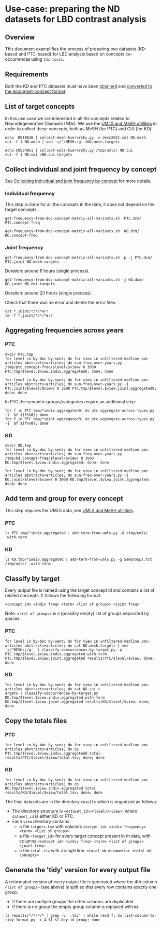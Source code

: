 
# Use-case: preparing the ND datasets for LBD contrast analysis

## Overview

This document examplifies the process of preparing two datasets (KD-based and PTC-based) for LBD analysis based on concepts co-occurrences using `tdc-tools`.

## Requirements

Both the KD and PTC datasets must have been [obtained](../input-data-format) and [converted to the document-concept format](../generating-doc-concept-matrix-data).

## List of target concepts

In this use case we are interested in all the concepts related to Neurodegenerative Diseases (NDs). We use the [UMLS and MeSH utlilities](../umls-mesh-utilities) in order to collect these concepts, both as MeSH (for PTC) and CUI (for KD):

```
echo  D019636 | collect-mesh-hierarchy.py -x desc2021.xml ND.mesh
cut -f 1 ND.mesh | sed 's/^/MESH:/g' >ND.mesh.targets
```

```
echo C0524851 | collect-umls-hierarchy.py /tmp/umls/ ND.cui
cut -f 1 ND.cui >ND.cui.targets
```


## Collect individual and joint frequency by concept

See [Collecting individual and joint frequency by concept](../collecting-frequency-by-concept) for more details.

### Individual frequency

This step is done for all the concepts in the data, it does not depend on the target concepts.

```
get-frequency-from-doc-concept-matrix-all-variants.sh  PTC.dcm/ PTC.concept-freq
```

```
get-frequency-from-doc-concept-matrix-all-variants.sh  KD.dcm/ KD.concept-freq
```

### Joint frequency

```
get-frequency-from-doc-concept-matrix-all-variants.sh -p -j PTC.dcm/ PTC.joint ND.mesh.targets
```

Duration: around 6 hours (single process).

```
get-frequency-from-doc-concept-matrix-all-variants.sh -j KD.dcm/ KD.joint ND.cui.targets
```

Duration: around 20 hours (single process).

Check that there was no error and delete the error files:

```
cat *.joint/*/*/*err
rm -f *.joint/*/*/*err
```

## Aggregating frequencies across years

### PTC

```
mkdir PTC.tmp
for level in by-doc by-sent; do for view in unfiltered-medline pmc-articles abstracts+articles; do sum-freq-over-years.py /tmp/ptc.concept-freq/$level/$view/ 0 3000 PTC.tmp/$level.$view.indiv.aggregated0; done; done
```

```
for level in by-doc by-sent; do for view in unfiltered-medline pmc-articles abstracts+articles; do sum-freq-over-years.py -j PTC.joint/$level/$view/ 0 3000 PTC.tmp/$level.$view.joint.aggregated0; done; done
```

In PTC the semantic groups/categories require an additional step:

```
for f in PTC.tmp/*indiv.aggregated0; do ptc-aggregate-across-types.py -t  $f ${f%%0}; done
for f in PTC.tmp/*joint.aggregated0; do ptc-aggregate-across-types.py -j  $f ${f%%0}; done
```

### KD

```
mkdir KD.tmp
for level in by-doc by-sent; do for view in unfiltered-medline pmc-articles abstracts+articles; do sum-freq-over-years.py /tmp/kd.concept-freq/$level/$view/ 0 3000 KD.tmp/$level.$view.indiv.aggregated; done; done
```

```
for level in by-doc by-sent; do for view in unfiltered-medline pmc-articles abstracts+articles; do sum-freq-over-years.py -j KD.joint/$level/$view/ 0 3000 KD.tmp/$level.$view.joint.aggregated; done; done
```

## Add term and group for every concept

This step requires the UMLS data, see [UMLS and MeSH utlilities](../umls-mesh-utilities).

### PTC


```
ls PTC.tmp/*indiv.aggregated | add-term-from-umls.py -G /tmp/umls/ .with-term
```


### KD

```
ls KD.tmp/*indiv.aggregated | add-term-from-umls.py -g SemGroups.txt /tmp/umls/ .with-term
```

## Classify by target

Every output file is named using the target concept id and contains a list of related concepts. It follows the following format: 

```
<concept id> <indiv freq> <term> <list of groups> <joint freq>
```

Note: `<list of groups>` is a (possibly empty) list of groups separated by spaces.

### PTC

```
for level in by-doc by-sent; do for view in unfiltered-medline pmc-articles abstracts+articles; do cat ND.mesh.targets | sed 's/^MESH://g'  | classify-coocurrences-by-target.py -p PTC.tmp/$level.$view.indiv.aggregated.with-term PTC.tmp/$level.$view.joint.aggregated results/PTC/$level/$view; done; done
```

### KD

```
for level in by-doc by-sent; do for view in unfiltered-medline pmc-articles abstracts+articles; do cat ND.cui.t
argets | classify-coocurrences-by-target.py KD.tmp/$level.$view.indiv.aggregated.with-term KD.tmp/$level.$view.joint.aggregated results/KD/$level/$view; done; done
```

## Copy the totals files

### PTC

```
for level in by-doc by-sent; do for view in unfiltered-medline pmc-articles abstracts+articles; do cp PTC.tmp/$level.$view.indiv.aggregated0.total results/PTC/$level/$view/total.tsv; done; done
```

### KD

```
for level in by-doc by-sent; do for view in unfiltered-medline pmc-articles abstracts+articles; do cp KD.tmp/$level.$view.indiv.aggregated.total results/KD/$level/$view/total.tsv; done; done
```


The final datasets are in the directory `results` which is organized as follows: 

* The directory structure is `<dataset_id>/<level>/<view>`, where `dataset_id` is either KD or PTC.
* Each `view` directory contains:
   * a file `targets.tsv` with columns `<target id> <indiv frequency> <term> <list of groups>` 
   * a file `<target_id>` for every target concept present in th data, with columns `<concept id> <indiv freq> <term> <list of groups> <joint freq>`
   * a file `total.tsv` with a single line: `<total nb documents> <total nb concepts>`
  
  
## Generate the 'tidy' version for every output file

A reformated version of every output file is generated where the 4th column `<list of groups>` (see above) is split so that every row contains exactly one group. 

* If there are multiple groups the other columns are duplicated
* If there is no group the empty group column is replaced with `NA` 

```
ls results/*/*/*/* | grep -v '.tsv' | while read f; do list-column-to-tidy-format.py -c 4 $f $f.key-id-group; done
```
